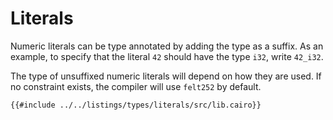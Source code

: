# Literals

Numeric literals can be type annotated by adding the type as a suffix. As an example,
to specify that the literal `42` should have the type `i32`, write `42_i32`.

The type of unsuffixed numeric literals will depend on how they are used. If no
constraint exists, the compiler will use `felt252` by default.

```cairo,editable
{{#include ../../listings/types/literals/src/lib.cairo}}
```

[mod]: ../mod.md
[crate]: ../crates.md
